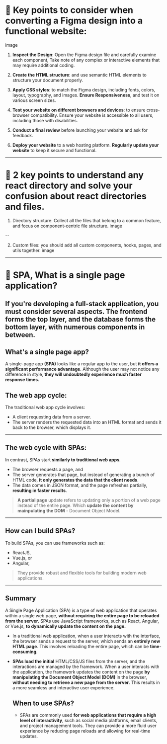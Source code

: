 # 💎 Key points to consider when converting a Figma design into a functional website: 
image

1. **Inspect the Design**: Open the Figma design file and carefully examine each component, Take note of any complex or interactive elements that may require additional coding.

2. **Create the HTML structure**: and use semantic HTML elements to structure your document properly.

4. **Apply CSS styles**: to match the Figma design, including fonts, colors, layout, typography, and images. **Ensure Responsiveness**, and test it on various screen sizes.

5. **Test your website on different browsers and devices**: to ensure cross-browser compatibility. Ensure your website is accessible to all users, including those with disabilities.

6. **Conduct a final review** before launching your website and ask for feedback.

7. **Deploy your website** to a web hosting platform. **Regularly update your website** to keep it secure and functional.

----

# 💎 2 key points to understand any react directory and solve your confusion about react directories and files. 

1. Directory structure: Collect all the files that belong to a common feature, and focus on component-centric file structure.
image

--

2. Custom files: you should add all custom components, hooks, pages, and utils together.
image

---

# 💎 SPA, What is a single page application? 

If you're developing a full-stack application, you must consider several aspects. **The frontend forms the top layer**, and **the database forms the bottom layer**, with numerous **components in between**.
---
## What's a single page app?

A single-page app **(SPA)** looks like a regular app to the user, but **it offers a significant performance advantage**. Although the user may not notice any difference in style, **they will undoubtedly experience much faster response times.**

## The web app cycle: 

The traditional web app cycle involves:
- A client requesting data from a server. 
- The server renders the requested data into an HTML format and sends it back to the browser, which displays it. 

---

## The web cycle with SPAs:
In contrast, SPAs start **similarly to traditional web apps**. 
- The browser requests a page, and 
- The server generates that page, but instead of generating a bunch of HTML code, **it only generates the data that the client needs**. 
- The data comes in JSON format, 
and the page refreshes partially, **resulting in faster results**.

> **A partial page** update refers to updating only a portion of a web page instead of the entire page. 
> Which **update the content by mainpulating the DOM** - Document Object Model.

---

## How can I build SPAs?
To build SPAs, you can use frameworks such as:
- ReactJS, 
- Vue.js, or 
- Angular, 
  
> They provide robust and flexible tools for building modern web applications.

---
## Summary

A Single Page Application (SPA) is a type of web application that operates within a single web page, **without requiring the entire page to be reloaded from the server.** SPAs use JavaScript frameworks, such as React, Angular, or Vue.js, **to dynamically update the content on the page.**

- In a traditional web application, when a user interacts with the interface, the browser sends a request to the server, which sends an **entirely new HTML page**. This involves reloading the entire page, which can be **time-consuming**.

- **SPAs load the initial** HTML/CSS/JS files from the server, and the interactions are managed by the framework. When a user interacts with the application, the framework updates the content on the page **by manipulating the Document Object Model (DOM)** in the browser, **without needing to retrieve a new page from the server**. This results in a more seamless and interactive user experience.

    ## When to use SPAs?
    - SPAs are commonly used **for web applications that require a high level of interactivity**, such as social media platforms, email clients, and project management tools. They can provide a more fluid user experience by reducing page reloads and allowing for real-time updates.




<!-- some resources:
[Youtube](https://www.youtube.com/watch?v=eIxDHgzGCnY&t=454s)
[CS50 React]() -->